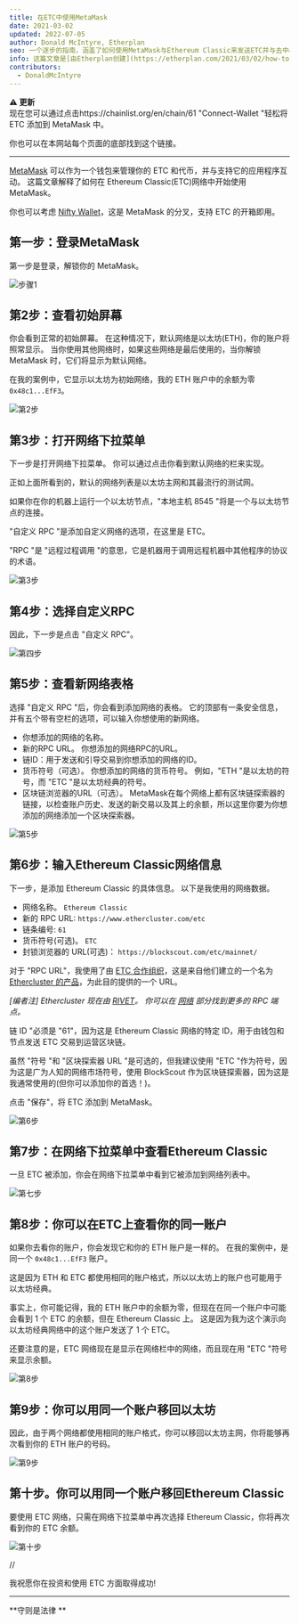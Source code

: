 ```yaml
---
title: 在ETC中使用MetaMask
date: 2021-03-02
updated: 2022-07-05
author: Donald McIntyre, Etherplan
seo: 一个逐步的指南，涵盖了如何使用MetaMask与Ethereum Classic来发送ETC并与去中心化的应用程序互动。
info: 这篇文章是[由Etherplan创建](https://etherplan.com/2021/03/02/how-to-connect-metamask-to-ethereum-classic/15512/)。 更多Ethereum Classic教程、理论和加密货币概念，请查看 [etherplan.com](https://etherplan.com)。
contributors:
  - DonaldMcIntyre
---
```


**⚠️ 更新**  
现在您可以通过点击https://chainlist.org/en/chain/61 "Connect-Wallet "轻松将 ETC 添加到 MetaMask 中。

你也可以在本网站每个页面的底部找到这个链接。

---

[MetaMask](https://metamask.io) 可以作为一个钱包来管理你的 ETC 和代币，并与支持它的应用程序互动。 这篇文章解释了如何在 Ethereum Classic(ETC)网络中开始使用 MetaMask。

你也可以考虑 [Nifty Wallet](https://chrome.google.com/webstore/detail/nifty-wallet/jbdaocneiiinmjbjlgalhcelgbejmnid?ucbcb=1)，这是 MetaMask 的分叉，支持 ETC 的开箱即用。

## 第一步：登录MetaMask

第一步是登录，解锁你的 MetaMask。

![步骤1](./01.png)

## 第2步：查看初始屏幕

你会看到正常的初始屏幕。 在这种情况下，默认网络是以太坊(ETH)，你的账户将照常显示。 当你使用其他网络时，如果这些网络是最后使用的，当你解锁 MetaMask 时，它们将显示为默认网络。

在我的案例中，它显示以太坊为初始网络，我的 ETH 账户中的余额为零 `0x48c1...EfF3`。

![第2步](./02.png)

## 第3步：打开网络下拉菜单

下一步是打开网络下拉菜单。 你可以通过点击你看到默认网络的栏来实现。

正如上面所看到的，默认的网络列表是以太坊主网和其最流行的测试网。

如果你在你的机器上运行一个以太坊节点，"本地主机 8545 "将是一个与以太坊节点的连接。

"自定义 RPC "是添加自定义网络的选项，在这里是 ETC。

"RPC "是 "远程过程调用 "的意思，它是机器用于调用远程机器中其他程序的协议的术语。

![第3步](./03.png)

## 第4步：选择自定义RPC

因此，下一步是点击 "自定义 RPC"。

![第四步](./04.png)

## 第5步：查看新网络表格

选择 "自定义 RPC "后，你会看到添加网络的表格。 它的顶部有一条安全信息，并有五个带有空栏的选项，可以输入你想使用的新网络。

- 你想添加的网络的名称。
- 新的RPC URL。 你想添加的网络RPC的URL。
- 链ID：用于发送和引导交易到你想添加的网络的ID。
- 货币符号（可选）。 你想添加的网络的货币符号。 例如，"ETH "是以太坊的符号，而 "ETC "是以太坊经典的符号。
- 区块链浏览器的URL（可选）。 MetaMask在每个网络上都有区块链探索器的链接，以检查账户历史、发送的新交易以及其上的余额，所以这里你要为你想添加的网络添加一个区块探索器。

![第5步](./05.png)

## 第6步：输入Ethereum Classic网络信息

下一步，是添加 Ethereum Classic 的具体信息。 以下是我使用的网络数据。

- 网络名称。 `Ethereum Classic`
- 新的 RPC URL: `https://www.ethercluster.com/etc`
- 链条编号: `61`
- 货币符号(可选)。 `ETC`
- 封锁浏览器的 URL(可选)： `https://blockscout.com/etc/mainnet/`

对于 "RPC URL"，我使用了由 [ETC 合作组织](https://etccooperative.org/)，这是来自他们建立的一个名为 [Ethercluster 的产品](https://ethercluster.com/)，为此目的提供的一个 URL。

_[编者注] Ethercluster 现在由 [RIVET](https://rivet.cloud/)。 你可以在 [网络](/network/endpoints) 部分找到更多的 RPC 端点。_

链 ID "必须是 "61"，因为这是 Ethereum Classic 网络的特定 ID，用于由钱包和节点发送 ETC 交易到运营区块链。

虽然 "符号 "和 "区块探索器 URL "是可选的，但我建议使用 "ETC "作为符号，因为这是广为人知的网络市场符号，使用 BlockScout 作为区块链探索器，因为这是我通常使用的(但你可以添加你的首选！)。

点击 "保存"，将 ETC 添加到 MetaMask。

![第6步](./06.png)

## 第7步：在网络下拉菜单中查看Ethereum Classic

一旦 ETC 被添加，你会在网络下拉菜单中看到它被添加到网络列表中。

![第七步](./07.png)

## 第8步：你可以在ETC上查看你的同一账户

如果你去看你的账户，你会发现它和你的 ETH 账户是一样的。 在我的案例中，是同一个 `0x48c1...EfF3` 账户。

这是因为 ETH 和 ETC 都使用相同的账户格式，所以以太坊上的账户也可能用于以太坊经典。

事实上，你可能记得，我的 ETH 账户中的余额为零，但现在在同一个账户中可能会看到 1 个 ETC 的余额，但在 Ethereum Classic 上。 这是因为我为这个演示向以太坊经典网络中的这个账户发送了 1 个 ETC。

还要注意的是，ETC 网络现在是显示在网络栏中的网络，而且现在用 "ETC "符号来显示余额。

![第8步](./08.png)

## 第9步：你可以用同一个账户移回以太坊

因此，由于两个网络都使用相同的账户格式，你可以移回以太坊主网，你将能够再次看到你的 ETH 账户的号码。

![第9步](./09.png)

## 第十步。你可以用同一个账户移回Ethereum Classic

要使用 ETC 网络，只需在网络下拉菜单中再次选择 Ethereum Classic，你将再次看到你的 ETC 余额。

![第十步](./10.png)

//

我祝愿你在投资和使用 ETC 方面取得成功!

---

**守则是法律 **
